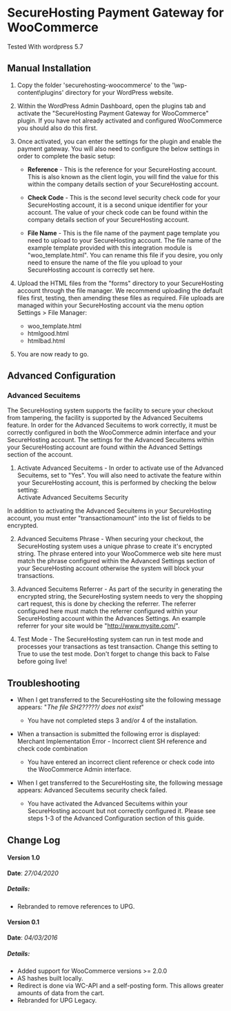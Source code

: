 SecureHosting Payment Gateway for WooCommerce
============================================

Tested With wordpress 5.7 

Manual Installation
-------------------

1. Copy the folder 'securehosting-woocommerce' to the '\wp-content\plugins\' directory for your WordPress website.

2. Within the WordPress Admin Dashboard, open the plugins tab and activate the "SecureHosting Payment Gateway for WooCommerce" plugin.
        If you have not already activated and configured WooCommerce you should also do this first.

3. Once activated, you can enter the settings for the plugin and enable the payment gateway. You will also need to configure the below settings
		in order to complete the basic setup:

    - **Reference** - This is the reference for your SecureHosting account. This is also known as the client login,
	you will find the value for this within the company details section of your SecureHosting account.

    - **Check Code** - This is the second level security check code for your SecureHosting account, it is a second
		unique identifier for your account. The value of your check code can be found within the company
		details section of your SecureHosting account.

    - **File Name** - This is the file name of the payment page template you need to upload to your SecureHosting
		account. The file name of the example template provided with this integration module is "woo_template.html". 
		You can rename this file if you desire, you only need to ensure the name of the file you upload to
		your SecureHosting account is correctly set here.

4. Upload the HTML files from the "forms" directory to your SecureHosting account through the file manager. 
We recommend uploading the default files first, testing, then amending these files as required. 
File uploads are managed within your SecureHosting account via the menu option Settings > File Manager:
    - woo_template.html
    - htmlgood.html
    - htmlbad.html
    
5.	You are now ready to go.


Advanced Configuration
----------------------

### Advanced Secuitems

The SecureHosting system supports the facility to secure your checkout from tampering, the facility is supported by
the Advanced Secuitems feature. In order for the Advanced Secuitems to work correctly, it must be correctly
configured in both the WooCommerce admin interface and your SecureHosting account. The settings for the Advanced Secuitems
within your SecureHosting account are found within the Advanced Settings section of the account.

1.	Activate Advanced Secuitems - In order to activate use of the Advanced Secuitems, set to "Yes". You will also
need to activate the feature within your SecureHosting account, this is performed by checking the below setting:	
	Activate Advanced Secuitems Security
	
In addition to activating the Advanced Secuitems in your SecureHosting account, you must enter "transactionamount" into
the list of fields to be encrypted.
	
2.	Advanced Secuitems Phrase - When securing your checkout, the SecureHosting system uses a unique phrase to create it's
		encrypted string. The phrase entered into your WooCommerce web site here must match the phrase configured
		within the Advanced Settings section of your SecureHosting account otherwise the system will block your transactions.
	
3.	Advanced Secuitems Referrer - As part of the security in generating the encrypted string, the SecureHosting system needs
		to very the shopping cart request, this is done by checking the referrer. The referrer configured here must match
		the referrer configured within your SecureHosting account within the Advances Settings. An example referrer for your
		site would be "http://www.mysite.com/".
	
5.	Test Mode - The SecureHosting system can run in test mode and processes your transactions as test transaction. Change this
		setting to True to use the test mode. Don't forget to change this back to False before going live!

Troubleshooting
-------------------

- When I get transferred to the SecureHosting site the following message appears: "_The file SH2?????/ does not exist_"
    - You have not completed steps 3 and/or 4 of the installation.

- When a transaction is submitted the following error is displayed: Merchant Implementation Error - Incorrect client SH reference and check code combination
    - You have entered an incorrect client reference or check code into the WooCommerce Admin interface.

- When I get transferred to the SecureHosting site, the following message appears: Advanced Secuitems security check failed.
    - You have activated the Advanced Secuitems within your SecureHosting account but not correctly configured it. 
    Please see steps 1-3 of the Advanced Configuration section of this guide.


Change Log
----------

#### Version 1.0
**Date**: _27/04/2020_

##### Details:
* Rebranded to remove references to UPG.

#### Version 0.1
**Date**: _04/03/2016_

##### Details:
* Added support for WooCommerce versions >= 2.0.0
* AS hashes built locally.
* Redirect is done via WC-API and a self-posting form. This allows greater amounts of data from the cart.
* Rebranded for UPG Legacy.

